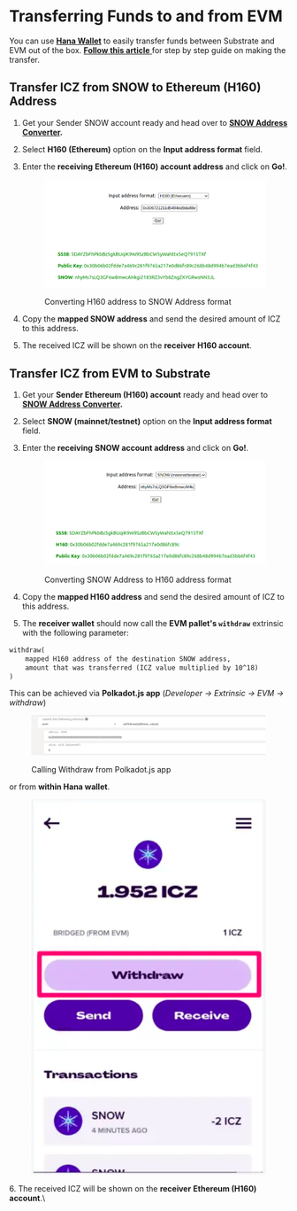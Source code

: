 # Transferring Funds to and from EVM

You can use [**Hana Wallet**](https://chrome.google.com/webstore/detail/hana-wallet/jfdlamikmbghhapbgfoogdffldioobgl) to easily transfer funds between Substrate and EVM out of the box. [**Follow this article** ](https://medium.com/@hanawallet/moving-icz-between-snow-snow-evm-aa3b1e50c369)for step by step guide on making the transfer.

## Transfer ICZ from SNOW to Ethereum (H160) Address

1. Get your Sender SNOW account ready and head over to [**SNOW Address Converter**](https://snow-address-converter.netlify.app/)**.**
2. Select **H160 (Ethereum)** option on the **Input address format** field.
3.  Enter the **receiving** **Ethereum (H160) account address** and click on **Go!**.

    <figure><img src="../.gitbook/assets/image (11).png" alt=""><figcaption><p>Converting H160 address to SNOW Address format</p></figcaption></figure>


4. Copy the **mapped SNOW address** and send the desired amount of ICZ to this address.
5. The received ICZ will be shown on the **receiver** **H160 account**.

## Transfer ICZ from EVM to Substrate

1. Get your **Sender Ethereum (H160) account** ready and head over to [**SNOW Address Converter**](https://snow-address-converter.netlify.app/)**.**
2. Select **SNOW (mainnet/testnet)** option on the **Input address format** field.
3.  Enter the **receiving** **SNOW account address** and click on **Go!**.

    <figure><img src="../.gitbook/assets/image (3).png" alt=""><figcaption><p>Converting SNOW Address to H160 address format</p></figcaption></figure>
4. Copy the **mapped H160 address** and send the desired amount of ICZ to this address.
5. The **receiver wallet** should now call the **EVM pallet's  `withdraw`** extrinsic with the following parameter:

```
withdraw(
    mapped H160 address of the destination SNOW address, 
    amount that was transferred (ICZ value multiplied by 10^18)
)
```

This can be achieved via **Polkadot.js app** (_Developer -> Extrinsic -> EVM -> withdraw_)&#x20;

<figure><img src="../.gitbook/assets/image (7).png" alt=""><figcaption><p>Calling Withdraw from Polkadot.js app</p></figcaption></figure>

or from **within Hana wallet**.

<figure><img src="../.gitbook/assets/image (12).png" alt=""><figcaption></figcaption></figure>

6\. The received ICZ will be shown on the **receiver** **Ethereum (H160) account**.\
